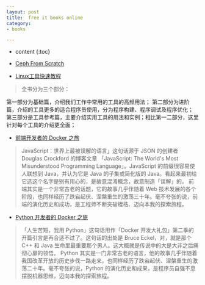 ```yaml
---
layout: post
title:  free it books online
category: 
- books  

---
```


* content
{:toc}


- [Ceph From Scratch](https://www.gitbook.com/book/tobegit3hub1/ceph_from_scratch/details)

- [Linux工具快速教程](http://linuxtools-rst.readthedocs.org/zh_CN/latest/index.html)

> 全书分为三个部分：

第一部分为基础篇，介绍我们工作中常用的工具的高频用法；
第二部分为进阶篇，介绍的工具更多的适合程序员使用，分为程序构建、程序调试及程序优化；
第三部分是工具参考篇，主要介绍实用工具的用法和实例；相比第一二部分，这里针对每个工具的介绍更全面；


- [前端开发者的 Docker 之旅](http://docs-static.daocloud.io/docker-frontend/docker-frontend-open#rd?sukey=fc78a68049a14bb25637b760fdeddf7472e45434cd59374edab5ce662f2eed9bc7ef0782babaff800c37382d913e5cc7)

> JavaScript：世界上最被误解的语言」这句话源于 JSON 的创建者 Douglas Crockford 的博客文章 「JavaScript: The World's Most Misunderstood Programming Language」。JavaScript 的前缀很容易使人联想到 Java，并认为它是 Java 的子集或简化版的 Java。看起来最初给它选这个名字是别有用心的，是故意混淆概念，故意制造「误解」的。
前端其实是一个非常古老的话题，它的故事几乎伴随着 Web 技术发展的各个阶段，也同样经历了跌宕起伏、涅槃重生的激荡三十年。毫不夸张的说，前端的演化历史和成功，是工程师不断突破桎梏、迈向本我的探索旅程。

- [Python 开发者的 Docker 之旅](http://docs-static.daocloud.io/python-docker)

> 「人生苦短，我用 Python」这句话用作「Docker 开发大礼包」第二季的开篇引言是再合适不过了。这句话的出处是 Bruce Eckel，对，就是那个 C++ 和 Java 生命里最重要那个男人。这大概就是传说中的大是大非之后痛彻心扉的领悟。
Python 其实是一门非常古老的语言，他的故事几乎伴随着我国改革开放的历史步伐一路走来，也同样经历了跌宕起伏、涅槃重生的激荡二十年。毫不夸张的说，Python 的演化历史和成果，是程序员自强不息摆脱机器思维，迈向本我的探索旅程。